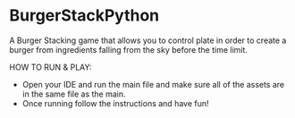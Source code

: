 # BurgerStackPython
A Burger Stacking game that allows you to control plate in order to create a burger from ingredients falling from the sky before the time limit.

HOW TO RUN & PLAY:

- Open your IDE and run the main file and make sure all of the assets are in the same file as the main.
- Once running follow the instructions and have fun!
